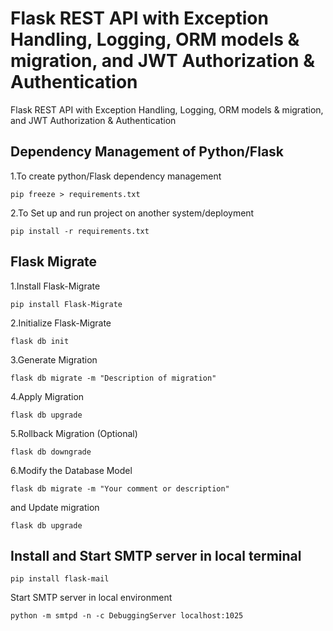 # Flask REST API with Exception Handling, Logging, ORM models & migration, and JWT Authorization & Authentication
Flask REST API with Exception Handling, Logging, ORM models & migration, and JWT Authorization & Authentication

## Dependency Management of Python/Flask
1.To create python/Flask dependency management
```
pip freeze > requirements.txt
```
2.To Set up and run project on another system/deployment
```
pip install -r requirements.txt
```

## Flask Migrate
1.Install Flask-Migrate
```
pip install Flask-Migrate
```
2.Initialize Flask-Migrate
```
flask db init
```
3.Generate Migration
```
flask db migrate -m "Description of migration"
```
4.Apply Migration
```
flask db upgrade
```
5.Rollback Migration (Optional)
```
flask db downgrade
```
6.Modify the Database Model
```
flask db migrate -m "Your comment or description"
```
and Update migration
```
flask db upgrade
```

## Install and Start SMTP server in local terminal
```
pip install flask-mail
```
Start SMTP server in local environment
```
python -m smtpd -n -c DebuggingServer localhost:1025
```